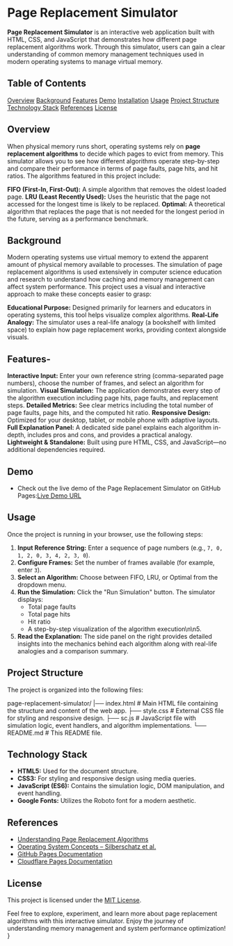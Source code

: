 # Page Replacement Simulator

**Page Replacement Simulator** is an interactive web application built with HTML, CSS, and JavaScript that demonstrates how different page replacement algorithms work. Through this simulator, users can gain a clear understanding of common memory management techniques used in modern operating systems to manage virtual memory.
## Table of Contents
[Overview](#overview)
[Background](#background)
[Features](#features)
[Demo](#demo)
[Installation](#installation)
[Usage](#usage)
[Project Structure](#project-structure)
[Technology Stack](#technology-stack)
[References](#references)
[License](#license)


## Overview
When physical memory runs short, operating systems rely on **page replacement algorithms** to decide which pages to evict from memory. This simulator allows you to see how different algorithms operate step-by-step and compare their performance in terms of page faults, page hits, and hit ratios. The algorithms featured in this project include:

**FIFO (First-In, First-Out):** A simple algorithm that removes the oldest loaded page.
**LRU (Least Recently Used):** Uses the heuristic that the page not accessed for the longest time is likely to be replaced.
**Optimal:** A theoretical algorithm that replaces the page that is not needed for the longest period in the future, serving as a performance benchmark.
## Background
Modern operating systems use virtual memory to extend the apparent amount of physical memory available to processes. The simulation of page replacement algorithms is used extensively in computer science education and research to understand how caching and memory management can affect system performance. This project uses a visual and interactive approach to make these concepts easier to grasp:

**Educational Purpose:** Designed primarily for learners and educators in operating systems, this tool helps visualize complex algorithms.
**Real-Life Analogy:** The simulator uses a real-life analogy (a bookshelf with limited space) to explain how page replacement works, providing context alongside visuals.

## Features- 
**Interactive Input:** Enter your own reference string (comma-separated page numbers), choose the number of frames, and select an algorithm for simulation.
**Visual Simulation:** The application demonstrates every step of the algorithm execution including page hits, page faults, and replacement steps.
**Detailed Metrics:** See clear metrics including the total number of page faults, page hits, and the computed hit ratio.
**Responsive Design:** Optimized for your desktop, tablet, or mobile phone with adaptive layouts.
**Full Explanation Panel:** A dedicated side panel explains each algorithm in-depth, includes pros and cons, and provides a practical analogy.
**Lightweight & Standalone:** Built using pure HTML, CSS, and JavaScript—no additional dependencies required.
## Demo
- Check out the live demo of the Page Replacement Simulator on GitHub Pages:[Live Demo URL](pra.vbhav-y.com) 
## Usage
Once the project is running in your browser, use the following steps:
1. **Input Reference String:**
Enter a sequence of page numbers (e.g., `7, 0, 1, 2, 0, 3, 4, 2, 3, 0`).
2. **Configure Frames:**
    Set the number of frames available (for example, enter `3`).
3. **Select an Algorithm:**
    Choose between FIFO, LRU, or Optimal from the dropdown menu.
4. **Run the Simulation:** 
    Click the \"Run Simulation\" button. The simulator displays:
    - Total page faults
    - Total page hits
    - Hit ratio
    - A step-by-step visualization of the algorithm execution\n\n5. 
5. **Read the Explanation:**
    The side panel on the right provides detailed insights into the mechanics behind each algorithm along with real-life analogies and a comparison summary.

## Project Structure
The project is organized into the following files:

page-replacement-simulator/
    |── index.html      # Main HTML file containing the structure and content of the web app.
    ├── style.css       # External CSS file for styling and responsive design.
    ├── sc.js           # JavaScript file with simulation logic, event handlers, and algorithm implementations.
    └── README.md       # This README file.

## Technology Stack
- **HTML5:** Used for the document structure.
- **CSS3:** For styling and responsive design using media queries.
- **JavaScript (ES6):** Contains the simulation logic, DOM manipulation, and event handling.
- **Google Fonts:** Utilizes the Roboto font for a modern aesthetic.

## References
- [Understanding Page Replacement Algorithms](https://en.wikipedia.org/wiki/Page_replacement_algorithm)
- [Operating System Concepts – Silberschatz et al.](https://www.os-book.com/)
- [GitHub Pages Documentation](https://docs.github.com/en/pages)
- [Cloudflare Pages Documentation](https://developers.cloudflare.com/pages/)

## License
This project is licensed under the [MIT License](LICENSE).

Feel free to explore, experiment, and learn more about page replacement algorithms with this interactive simulator. Enjoy the journey of understanding memory management and system performance optimization!
}
